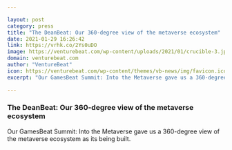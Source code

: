 ```yaml
---

layout: post
category: press
title: "The DeanBeat: Our 360-degree view of the metaverse ecosystem"
date: 2021-01-29 16:26:42
link: https://vrhk.co/2Ys0uDO
image: https://venturebeat.com/wp-content/uploads/2021/01/crucible-3.jpg?w=1200&strip=all
domain: venturebeat.com
author: "VentureBeat"
icon: https://venturebeat.com/wp-content/themes/vb-news/img/favicon.ico
excerpt: "Our GamesBeat Summit: Into the Metaverse gave us a 360-degree view of the metaverse ecosystem as its being built."

---
```


### The DeanBeat: Our 360-degree view of the metaverse ecosystem

Our GamesBeat Summit: Into the Metaverse gave us a 360-degree view of the metaverse ecosystem as its being built.